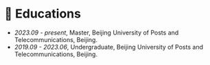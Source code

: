 # 📖 Educations
- *2023.09 - present*, Master, Beijing University of Posts and Telecommunications, Beijing.
- *2019.09 - 2023.06*, Undergraduate, Beijing University of Posts and Telecommunications, Beijing.